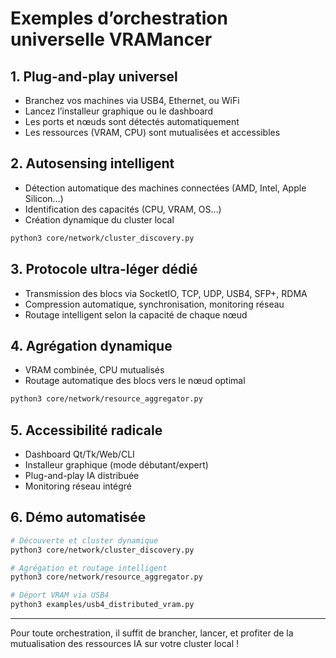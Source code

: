 # Exemples d’orchestration universelle VRAMancer

## 1. Plug-and-play universel

- Branchez vos machines via USB4, Ethernet, ou WiFi
- Lancez l’installeur graphique ou le dashboard
- Les ports et nœuds sont détectés automatiquement
- Les ressources (VRAM, CPU) sont mutualisées et accessibles

## 2. Autosensing intelligent

- Détection automatique des machines connectées (AMD, Intel, Apple Silicon…)
- Identification des capacités (CPU, VRAM, OS…)
- Création dynamique du cluster local

```bash
python3 core/network/cluster_discovery.py
```

## 3. Protocole ultra-léger dédié

- Transmission des blocs via SocketIO, TCP, UDP, USB4, SFP+, RDMA
- Compression automatique, synchronisation, monitoring réseau
- Routage intelligent selon la capacité de chaque nœud

## 4. Agrégation dynamique

- VRAM combinée, CPU mutualisés
- Routage automatique des blocs vers le nœud optimal

```bash
python3 core/network/resource_aggregator.py
```

## 5. Accessibilité radicale

- Dashboard Qt/Tk/Web/CLI
- Installeur graphique (mode débutant/expert)
- Plug-and-play IA distribuée
- Monitoring réseau intégré

## 6. Démo automatisée

```bash
# Découverte et cluster dynamique
python3 core/network/cluster_discovery.py

# Agrégation et routage intelligent
python3 core/network/resource_aggregator.py

# Déport VRAM via USB4
python3 examples/usb4_distributed_vram.py
```

---

Pour toute orchestration, il suffit de brancher, lancer, et profiter de la mutualisation des ressources IA sur votre cluster local !
